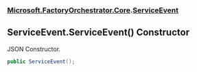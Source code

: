 ### [Microsoft.FactoryOrchestrator.Core](Microsoft_FactoryOrchestrator_Core.md 'Microsoft.FactoryOrchestrator.Core').[ServiceEvent](ServiceEvent.md 'Microsoft.FactoryOrchestrator.Core.ServiceEvent')
## ServiceEvent.ServiceEvent() Constructor
JSON Constructor.  
```csharp
public ServiceEvent();
```
